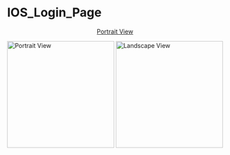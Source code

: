 # IOS_Login_Page

<p align="center"> <u> Portrait View </u> </p>
<img src="https://user-images.githubusercontent.com/77487432/106153387-7fb48580-61a4-11eb-95f7-46270c1a0d1e.PNG"  alt="Portrait View" width="250">
<img src="https://user-images.githubusercontent.com/77487432/106153539-a96dac80-61a4-11eb-8259-b261963fe98d.PNG"  alt="Landscape View" width="250">

